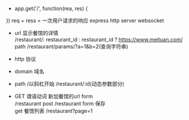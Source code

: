 - app.get('/', function(rea, res) {

})
  req + ress = 一次用户请求的响应
  express http server 
  websocket

- url 显示餐馆的详情    
  /restaurant/: restaurant_id
  : restaurant_id ? 
  https://www.meituan.com/
  path /restaurant/params/?a=1&b=2(查询字符串)

- http 协议
- domain 域名  
- path /以斜杠开始   /restaurant/:id(动态参数部分)
- GET 谓语动词
新加餐馆的url
form    
/restaurant
post /restaurant      form  保存  
get 餐馆列表  /restaurant?page=1
